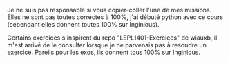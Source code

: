 Je ne suis pas responsable si vous copier-coller l'une de mes missions. 
Elles ne sont pas toutes correctes à 100%, j'ai débuté python avec ce cours (cependant elles donnent toutes 100% sur Inginious).

Certains exercices s'inspirent du repo "LEPL1401-Exercices" de wiauxb, il m'est arrivé de le consulter lorsque je ne parvenais pas à resoudre un exercice.
Pareils pour les exos, ils donnent tous 100% sur Inginious.
